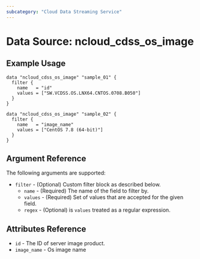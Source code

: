 ```yaml
---
subcategory: "Cloud Data Streaming Service"
---
```



# Data Source: ncloud_cdss_os_image

## Example Usage

```hcl
data "ncloud_cdss_os_image" "sample_01" {
  filter {
    name   = "id"
    values = ["SW.VCDSS.OS.LNX64.CNTOS.0708.B050"]
  }
}

data "ncloud_cdss_os_image" "sample_02" {
  filter {
    name   = "image_name"
    values = ["CentOS 7.8 (64-bit)"]
  }
}
```

## Argument Reference

The following arguments are supported:

* `filter` - (Optional) Custom filter block as described below.
    * `name` - (Required) The name of the field to filter by.
    * `values` - (Required) Set of values that are accepted for the given field.
    * `regex` - (Optional) is `values` treated as a regular expression.

## Attributes Reference

* `id` - The ID of server image product.
* `image_name` - Os image name

